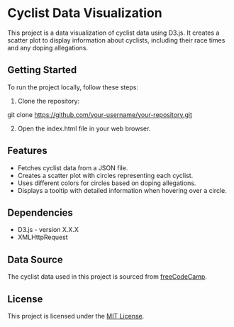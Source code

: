 # Cyclist Data Visualization

This project is a data visualization of cyclist data using D3.js. It creates a scatter plot to display information about cyclists, including their race times and any doping allegations.

## Getting Started

To run the project locally, follow these steps:

1. Clone the repository:

git clone https://github.com/your-username/your-repository.git

2. Open the index.html file in your web browser.

## Features

- Fetches cyclist data from a JSON file.
- Creates a scatter plot with circles representing each cyclist.
- Uses different colors for circles based on doping allegations.
- Displays a tooltip with detailed information when hovering over a circle.

## Dependencies

- D3.js - version X.X.X
- XMLHttpRequest

## Data Source

The cyclist data used in this project is sourced from [freeCodeCamp](https://github.com/freeCodeCamp/ProjectReferenceData).

## License

This project is licensed under the [MIT License](LICENSE).

